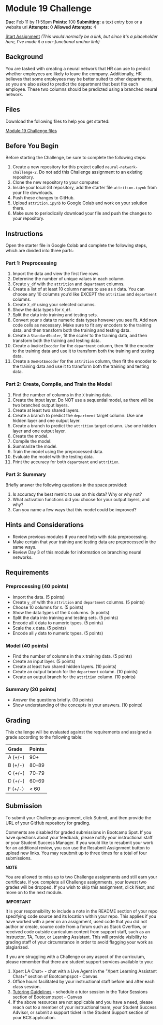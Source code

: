 # Module 19 Challenge

**Due:** Feb 11 by 11:59pm
**Points:** 100
**Submitting:** a text entry box or a website url
**Attempts:** 0
**Allowed Attempts:** 4

[Start Assignment](#)  *(This would normally be a link, but since it's a placeholder here, I've made it a non-functional anchor link)*

## Background

You are tasked with creating a neural network that HR can use to predict whether employees are likely to leave the company. Additionally, HR believes that some employees may be better suited to other departments, so you are also asked to predict the department that best fits each employee. These two columns should be predicted using a branched neural network.

## Files

Download the following files to help you get started:

[Module 19 Challenge files](https://static.bc-edx.com/ai/ail-v-1-0/m19/lms/starter/M19_Starter_Code.zip)

## Before You Begin

Before starting the Challenge, be sure to complete the following steps:

1.  Create a new repository for this project called `neural-network-challenge-2`. Do not add this Challenge assignment to an existing repository.
2.  Clone the new repository to your computer.
3.  Inside your local Git repository, add the starter file `attrition.ipynb` from your file downloads.
4.  Push these changes to GitHub.
5.  Upload `attrition.ipynb` to Google Colab and work on your solution there.
6.  Make sure to periodically download your file and push the changes to your repository.

## Instructions

Open the starter file in Google Colab and complete the following steps, which are divided into three parts:

### Part 1: Preprocessing

1.  Import the data and view the first five rows.
2.  Determine the number of unique values in each column.
3.  Create `y_df` with the `attrition` and `department` columns.
4.  Create a list of at least 10 column names to use as `X` data. You can choose any 10 columns you’d like EXCEPT the `attrition` and `department` columns.
5.  Create `X_df` using your selected columns.
6.  Show the data types for `X_df`.
7.  Split the data into training and testing sets.
8.  Convert your `X` data to numeric data types however you see fit. Add new code cells as necessary. Make sure to fit any encoders to the training data, and then transform both the training and testing data.
9.  Create a `StandardScaler`, fit the scaler to the training data, and then transform both the training and testing data.
10. Create a `OneHotEncoder` for the `department` column, then fit the encoder to the training data and use it to transform both the training and testing data.
11. Create a `OneHotEncoder` for the `attrition` column, then fit the encoder to the training data and use it to transform both the training and testing data.

### Part 2: Create, Compile, and Train the Model

1.  Find the number of columns in the `X` training data.
2.  Create the input layer. Do NOT use a sequential model, as there will be two branched output layers.
3.  Create at least two shared layers.
4.  Create a branch to predict the `department` target column. Use one hidden layer and one output layer.
5.  Create a branch to predict the `attrition` target column. Use one hidden layer and one output layer.
6.  Create the model.
7.  Compile the model.
8.  Summarize the model.
9.  Train the model using the preprocessed data.
10. Evaluate the model with the testing data.
11. Print the accuracy for both `department` and `attrition`.

### Part 3: Summary

Briefly answer the following questions in the space provided:

1.  Is accuracy the best metric to use on this data? Why or why not?
2.  What activation functions did you choose for your output layers, and why?
3.  Can you name a few ways that this model could be improved?

## Hints and Considerations

*   Review previous modules if you need help with data preprocessing.
*   Make certain that your training and testing data are preprocessed in the same ways.
*   Review Day 3 of this module for information on branching neural networks.

## Requirements

### Preprocessing (40 points)

*   Import the data. (5 points)
*   Create `y_df` with the `attrition` and `department` columns. (5 points)
*   Choose 10 columns for `X`. (5 points)
*   Show the data types of the `X` columns. (5 points)
*   Split the data into training and testing sets. (5 points)
*   Encode all `X` data to numeric types. (5 points)
*   Scale the `X` data. (5 points)
*   Encode all `y` data to numeric types. (5 points)

### Model (40 points)

*   Find the number of columns in the `X` training data. (5 points)
*   Create an input layer. (5 points)
*   Create at least two shared hidden layers. (10 points)
*   Create an output branch for the `department` column. (10 points)
*   Create an output branch for the `attrition` column. (10 points)

### Summary (20 points)

*   Answer the questions briefly. (10 points)
*   Show understanding of the concepts in your answers. (10 points)

## Grading

This challenge will be evaluated against the requirements and assigned a grade according to the following table:

| Grade   | Points |
| :------ | :----- |
| A (+/-) | 90+    |
| B (+/-) | 80–89  |
| C (+/-) | 70–79  |
| D (+/-) | 60–69  |
| F (+/-) | < 60   |

## Submission

To submit your Challenge assignment, click Submit, and then provide the URL of your GitHub repository for grading.

Comments are disabled for graded submissions in Bootcamp Spot. If you have questions about your feedback, please notify your instructional staff or your Student Success Manager. If you would like to resubmit your work for an additional review, you can use the Resubmit Assignment button to upload new links. You may resubmit up to three times for a total of four submissions.

**NOTE**

You are allowed to miss up to two Challenge assignments and still earn your certificate. If you complete all Challenge assignments, your lowest two grades will be dropped. If you wish to skip this assignment, click Next, and move on to the next module.

**IMPORTANT**

It is your responsibility to include a note in the README section of your repo specifying code source and its location within your repo. This applies if you have worked with a peer on an assignment, used code that you did not author or create, source code from a forum such as Stack Overflow, or received code outside curriculum content from support staff, such as an Instructor, TA, Tutor, or Learning Assistant. This will provide visibility to grading staff of your circumstance in order to avoid flagging your work as plagiarized.

If you are struggling with a Challenge or any aspect of the curriculum, please remember that there are student support services available to you:

1.  Xpert LA Chat+ - chat with a Live Agent in the "Xpert Learning Assistant Chat+" section of Bootcampspot - Canvas.
2.  Office hours facilitated by your instructional staff before and after each class session.
3.  [Tutoring Guidelines](https://docs.google.com/document/d/1hTldEfWhX21B_Vz9ZentkPeziu4pPfnwiZbwQB27E90/edit?usp=sharing) - schedule a tutor session in the Tutor Sessions section of Bootcampspot - Canvas
4.  If the above resources are not applicable and you have a need, please reach out to a member of your instructional team, your Student Success Advisor, or submit a support ticket in the Student Support section of your BCS application.
